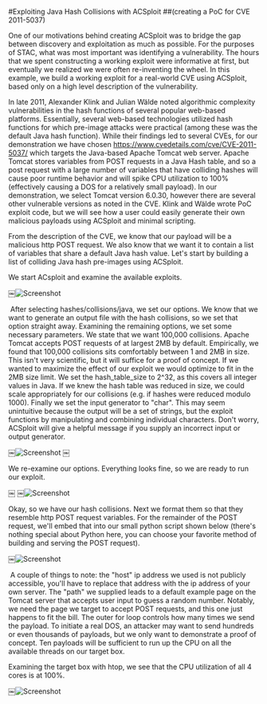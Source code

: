 #Exploiting Java Hash Collisions with ACSploit 
##(creating a PoC for CVE 2011-5037)

One of our motivations behind creating ACSploit was to bridge the gap between discovery and exploitation as much as possible. For the purposes of STAC, what was most important was identifying a vulnerability. The hours that we spent constructing a working exploit were informative at first, but eventually we realized we were often re-inventing the wheel. In this example, we build a working exploit for a real-world CVE using ACSploit, based only on a high level description of the vulnerability.

In late 2011, Alexander Klink and Julian Wälde noted algorithmic complexity vulnerabilities in the hash functions of several popular web-based platforms. Essentially, several web-based technologies utilized hash functions for which pre-image attacks were practical (among these was the default Java hash function). While their findings led to several CVEs, for our demonstration we have chosen https://www.cvedetails.com/cve/CVE-2011-5037/ which targets the Java-based Apache Tomcat web server. Apache Tomcat stores variables from POST requests in a Java Hash table, and so a post request with a large number of variables that have colliding hashes will cause poor runtime behavior and will spike CPU utilization to 100% (effectively causing a DOS for a relatively small payload). In our demonstration, we select Tomcat version 6.0.30, however there are several other vulnerable versions as noted in the CVE. Klink and Wälde wrote PoC exploit code, but we will see how a user could easily generate their own malicious payloads using ACSploit and minimal scripting. 

From the description of the CVE, we know that our payload will be a malicious http POST request. We also know that we want it to contain a list of variables that share a default Java hash value. Let's start by building a list of colliding Java hash pre-images using ACSploit.

We start ACsploit and examine the available exploits. 

￼![Screenshot](../images/ACSploitOptions.png)

 After selecting hashes/collisions/java, we set our options. We know that we want to generate an output file with the hash collisions, so we set that option straight away. Examining the remaining options, we set some necessary parameters. We state that we want 100,000 collisions. Apache Tomcat accepts POST requests of at largest 2MB by default. Empirically, we found that 100,000 collisions sits comfortably between 1 and 2MB in size. This isn't very scientific, but it will suffice for a proof of concept. If we wanted to maximize the effect of our exploit we would optimize to fit in the 2MB size limit. We set the hash\_table\_size to 2^32, as this covers all integer values in Java. If we knew the hash table was reduced in size, we could scale appropriately for our collisions (e.g. if hashes were reduced modulo 1000). Finally we set the input generator to "char". This may seem unintuitive because the output will be a set of strings, but the exploit functions by manipulating and combining individual characters. Don't worry, ACSploit will give a helpful message if you supply an incorrect input or output generator. 

￼![Screenshot](../images/ACSPloitSetOptions.png)
￼

We re-examine our options. Everything looks fine, so we are ready to run our exploit.

￼
￼![Screenshot](../images/JavaHashOptions.png)


Okay, so we have our hash collisions. Next we format them so that they resemble http POST request variables. For the remainder of the POST request, we'll embed that into our small python script shown below (there's nothing special about Python here, you can choose your favorite method of building and serving the POST request). 


￼![Screenshot](../images/PythonPOSTrequestScript.png)

 A couple of things to note: the "host" ip address we used is not publicly accessible, you'll have to replace that address with the ip address of your own server. The "path" we supplied leads to a default example page on the Tomcat server that accepts user input to guess a random number. Notably, we need the page we target to accept POST requests, and this one just happens to fit the bill.  The outer for loop controls how many times we send the payload. To initiate a real DOS, an attacker may want to send hundreds or even thousands of payloads, but we only want to demonstrate a proof of concept. Ten payloads will be sufficient to run up the CPU on all the available threads on our target box.

Examining the target box with htop, we see that the CPU utilization of all 4 cores is at 100%.


￼![Screenshot](../images/TomcatCPU100%.png)